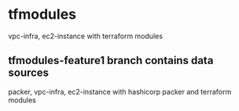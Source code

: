 # tfmodules
vpc-infra, ec2-instance with terraform modules

## tfmodules-feature1 branch contains data sources
packer, vpc-infra, ec2-instance with hashicorp packer and terraform modules
